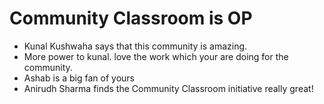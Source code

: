 # Community Classroom is OP

- Kunal Kushwaha says that this community is amazing.
- More power to kunal. love the work which your are doing for the community.
- Ashab is a big fan of yours
- Anirudh Sharma finds the Community Classroom initiative really great!
